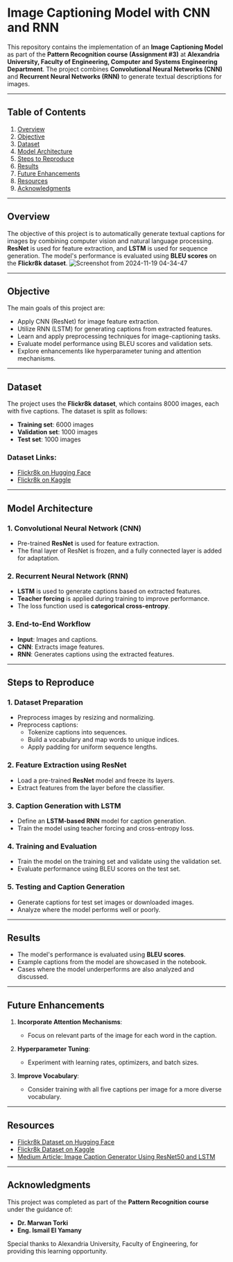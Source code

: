 # Image Captioning Model with CNN and RNN

This repository contains the implementation of an **Image Captioning Model** as part of the **Pattern Recognition course (Assignment #3)** at **Alexandria University, Faculty of Engineering, Computer and Systems Engineering Department**. The project combines **Convolutional Neural Networks (CNN)** and **Recurrent Neural Networks (RNN)** to generate textual descriptions for images.

---

## Table of Contents
1. [Overview](#overview)
2. [Objective](#objective)
3. [Dataset](#dataset)
4. [Model Architecture](#model-architecture)
5. [Steps to Reproduce](#steps-to-reproduce)
6. [Results](#results)
7. [Future Enhancements](#future-enhancements)
8. [Resources](#resources)
9. [Acknowledgments](#acknowledgments)

---

## Overview

The objective of this project is to automatically generate textual captions for images by combining computer vision and natural language processing. **ResNet** is used for feature extraction, and **LSTM** is used for sequence generation. The model's performance is evaluated using **BLEU scores** on the **Flickr8k dataset**.
![Screenshot from 2024-11-19 04-34-47](https://github.com/user-attachments/assets/460ba513-d8c1-4d49-b3f8-6a2dca79bef6)


---

## Objective

The main goals of this project are:
- Apply CNN (ResNet) for image feature extraction.
- Utilize RNN (LSTM) for generating captions from extracted features.
- Learn and apply preprocessing techniques for image-captioning tasks.
- Evaluate model performance using BLEU scores and validation sets.
- Explore enhancements like hyperparameter tuning and attention mechanisms.

---

## Dataset

The project uses the **Flickr8k dataset**, which contains 8000 images, each with five captions. The dataset is split as follows:
- **Training set**: 6000 images
- **Validation set**: 1000 images
- **Test set**: 1000 images

### Dataset Links:
- [Flickr8k on Hugging Face](https://huggingface.co/datasets/jxie/flickr8k)
- [Flickr8k on Kaggle](https://www.kaggle.com/datasets/adityajn105/flickr8k/data)

---

## Model Architecture

### 1. Convolutional Neural Network (CNN)
- Pre-trained **ResNet** is used for feature extraction.
- The final layer of ResNet is frozen, and a fully connected layer is added for adaptation.

### 2. Recurrent Neural Network (RNN)
- **LSTM** is used to generate captions based on extracted features.
- **Teacher forcing** is applied during training to improve performance.
- The loss function used is **categorical cross-entropy**.

### 3. End-to-End Workflow
- **Input**: Images and captions.
- **CNN**: Extracts image features.
- **RNN**: Generates captions using the extracted features.

---

## Steps to Reproduce

### 1. Dataset Preparation
- Preprocess images by resizing and normalizing.
- Preprocess captions:
  - Tokenize captions into sequences.
  - Build a vocabulary and map words to unique indices.
  - Apply padding for uniform sequence lengths.

### 2. Feature Extraction using ResNet
- Load a pre-trained **ResNet** model and freeze its layers.
- Extract features from the layer before the classifier.

### 3. Caption Generation with LSTM
- Define an **LSTM-based RNN** model for caption generation.
- Train the model using teacher forcing and cross-entropy loss.

### 4. Training and Evaluation
- Train the model on the training set and validate using the validation set.
- Evaluate performance using BLEU scores on the test set.

### 5. Testing and Caption Generation
- Generate captions for test set images or downloaded images.
- Analyze where the model performs well or poorly.

---

## Results

- The model's performance is evaluated using **BLEU scores**.
- Example captions from the model are showcased in the notebook.
- Cases where the model underperforms are also analyzed and discussed.

---

## Future Enhancements

1. **Incorporate Attention Mechanisms**:
   - Focus on relevant parts of the image for each word in the caption.
   
2. **Hyperparameter Tuning**:
   - Experiment with learning rates, optimizers, and batch sizes.

3. **Improve Vocabulary**:
   - Consider training with all five captions per image for a more diverse vocabulary.

---

## Resources

- [Flickr8k Dataset on Hugging Face](https://huggingface.co/datasets/jxie/flickr8k)
- [Flickr8k Dataset on Kaggle](https://www.kaggle.com/datasets/adityajn105/flickr8k/data)
- [Medium Article: Image Caption Generator Using ResNet50 and LSTM](https://rupamgoyal12.medium.com/image-caption-generator-using-resnet50-and-lstm-model-a5b11f60cd23)

---

## Acknowledgments

This project was completed as part of the **Pattern Recognition course** under the guidance of:
- **Dr. Marwan Torki**
- **Eng. Ismail El Yamany**

Special thanks to Alexandria University, Faculty of Engineering, for providing this learning opportunity.
